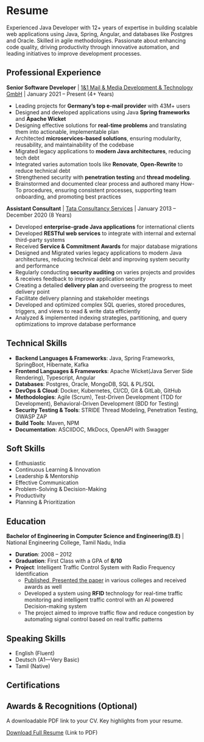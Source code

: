 # Resume

Experienced Java Developer with 12+ years of expertise in building scalable web applications using Java, Spring,
Angular, and databases like Postgres and Oracle.
Skilled in agile methodologies.
Passionate about enhancing code
quality, driving productivity through innovative automation, and leading initiatives to improve development processes.

## Professional Experience

**Senior Software Developer** | [1&1 Mail & Media Development & Technology GmbH](https://www.mail-and-media.com/) |
January 2021 – Present (4+ Years)

- Leading projects for **Germany’s top e-mail provider** with 43M+ users
- Designed and developed applications using Java **Spring frameworks** and **Apache Wicket**
- Designing effective solutions for **real-time problems** and translating them into actionable, implementable plan
- Architected **microservices-based solutions**, ensuring modularity, reusability, and maintainability of the codebase
- Migrated legacy applications to **modern Java architectures**, reducing tech debt
- Integrated varies automation tools like **Renovate**, **Open-Rewrite** to reduce technical debt
- Strengthened security with **penetration testing** and **thread modeling**.
- Brainstormed and documented clear process and authored many How-To procedures, ensuring consistent processes,
  supporting team onboarding, and promoting best practices

**Assistant Consultant** | [Tata Consultancy Services](https://www.tcs.com/) | January 2013 – December 2020 (8 Years)

- Developed **enterprise-grade Java applications** for international clients
- Developed **RESTful web services** to integrate with internal and external third-party systems
- Received **Service & Commitment Awards** for major database migrations
- Designed and Migrated varies legacy applications to modern Java architectures, reducing technical debt and improving
  system security and performance
- Regularly conducting **security auditing** on varies projects and provides & receives feedback to improve application
  security
- Creating a detailed **delivery plan** and overseeing the progress to meet delivery point
- Facilitate delivery planning and stakeholder meetings
- Developed and optimized complex SQL queries, stored procedures, triggers, and views to read & write data efficiently
- Analyzed & implemented indexing strategies, partitioning, and query optimizations to improve database performance

## Technical Skills

- **Backend Languages & Frameworks**: Java, Spring Frameworks, SpringBoot, Hibernate, Kafka
- **Frontend Languages & Frameworks**: Apache Wicket(Java Server Side Rendering), Typescript, Angular
- **Databases**: Postgres, Oracle, MongoDB, SQL & PL/SQL
- **DevOps & Cloud**: Docker, Kubernetes, CI/CD, Git & GitLab, GitHub
- **Methodologies**: Agile (Scrum), Test-Driven Development (TDD for Development), Behavioral-Driven Development (BDD
  for Testing)
- **Security Testing & Tools**: STRIDE Thread Modeling, Penetration Testing, OWASP ZAP
- **Build Tools**: Maven, NPM
- **Documentation**: ASCIIDOC, MkDocs, OpenAPI with Swagger

## Soft Skills

- Enthusiastic
- Continuous Learning & Innovation
- Leadership & Mentorship
- Effective Communication
- Problem-Solving & Decision-Making
- Productivity
- Planning & Prioritization

## Education

**Bachelor of Engineering in Computer Science and Engineering(B.E)** | National Engineering College, Tamil Nadu, India

- **Duration**: 2008 – 2012
- **Graduation**: First Class with a GPA of **8/10**
- **Project**: Intelligent Traffic Control System with Radio Frequency Identification
    - [Published, Presented the paper](assets/documents/An%20intelligent%20traffic%20control%20system%20using%20RFID.pdf) in various colleges and received awards as well
    - Developed a system using **RFID** technology for real-time traffic monitoring and intelligent traffic control with
      an AI powered Decision-making system
    - The project aimed to improve traffic flow and reduce congestion by automating signal control based on real traffic
      patterns

## Speaking Skills

- English (Fluent)
- Deutsch (A1—Very Basic)
- Tamil (Native)

## Certifications

## Awards & Recognitions (Optional)

A downloadable PDF link to your CV.
Key highlights from your resume.

[Download Full Resume](#) (Link to PDF)